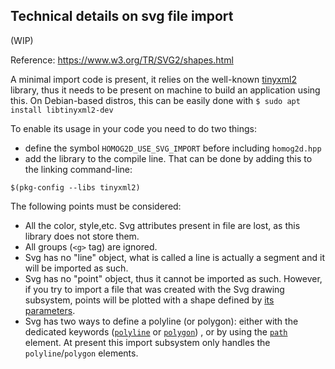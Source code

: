 ## Technical details on svg file import

(WIP)

Reference: https://www.w3.org/TR/SVG2/shapes.html

A minimal import code is present, it relies on the well-known
[tinyxml2](https://github.com/leethomason/tinyxml2)
library, thus it needs to be present on machine to build an application using this.
On Debian-based distros, this can be easily done with
`$ sudo apt install libtinyxml2-dev`

To enable its usage in your code you need to do two things:
* define the symbol `HOMOG2D_USE_SVG_IMPORT` before including `homog2d.hpp`
* add the library to the compile line.
That can be done by adding this to the linking command-line:
```
$(pkg-config --libs tinyxml2)
```

The following points must be considered:

* All the color, style,etc. Svg attributes present in file are lost, as this library does not store them.
* All groups (`<g>` tag) are ignored.
* Svg has no "line" object, what is called a line is actually a segment and it will be imported as such.
* Svg has no "point" object, thus it cannot be imported as such.
However, if you try to import a file that was created with the Svg drawing subsystem, points will be plotted with a shape defined by
[its parameters](https://github.com/skramm/homog2d/blob/master/docs/homog2d_manual.md#83---drawing-parameters).
* Svg has two ways to define a polyline (or polygon):
either with the dedicated keywords
([`polyline`](https://www.w3.org/TR/SVG2/shapes.html#PolylineElement)
or [`polygon`](https://www.w3.org/TR/SVG2/shapes.html#PolygonElement))
, or by using the
[`path`](https://www.w3.org/TR/SVG2/paths.html#PathElement) element.
At present this import subsystem only handles the `polyline`/`polygon` elements.


